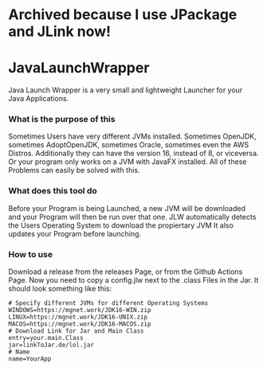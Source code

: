 # Archived because I use JPackage and JLink now!
# JavaLaunchWrapper
Java Launch Wrapper is a very small and lightweight Launcher for your Java Applications.

### What is the purpose of this
Sometimes Users have very different JVMs installed. Sometimes OpenJDK, sometimes AdoptOpenJDK, sometimes Oracle, sometimes even the AWS Distros.
Additionally they can have the version 16, instead of 8, or viceversa. Or your program only works on a JVM with JavaFX installed. All of these Problems can easily be solved with this.

### What does this tool do
Before your Program is being Launched, a new JVM will be downloaded and your Program will then be run over that one. JLW automatically detects the Users Operating System to download the propiertary JVM
It also updates your Program before launching.

### How to use
Download a release from the releases Page, or from the Github Actions Page. Now you need to copy a config.jlw next to the .class Files in the Jar.
It should look something like this:
```
# Specify different JVMs for different Operating Systems
WINDOWS=https://mgnet.work/JDK16-WIN.zip
LINUX=https://mgnet.work/JDK16-UNIX.zip
MACOS=https://mgnet.work/JDK16-MACOS.zip
# Download Link for Jar and Main Class
entry=your.main.Class
jar=linkToJar.de/lol.jar
# Name
name=YourApp

```
